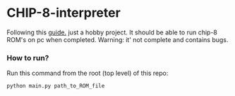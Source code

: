 # CHIP-8-interpreter

Following this [guide.](https://tobiasvl.github.io/blog/write-a-chip-8-emulator/)
just a hobby project. It should be able to run chip-8 ROM's on pc when completed.
Warning: it' not complete and contains bugs.

### How to run?

Run this command from the root (top level) of this repo:

`python main.py path_to_ROM_file`
